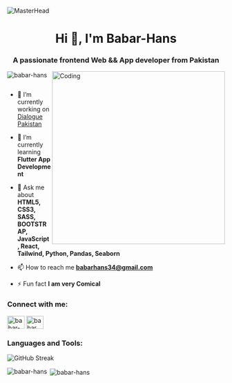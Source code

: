 
![MasterHead](https://repository-images.githubusercontent.com/588181932/e36ec678-7984-4cdd-8e4c-a3932772ff8e)
<h1 align="center">Hi 👋, I'm Babar-Hans</h1>
<h3 align="center">A passionate frontend Web && App developer from Pakistan</h3>
<img align="right" alt="Coding" width="400" src="https://i.pinimg.com/originals/81/17/8b/81178b47a8598f0c81c4799f2cdd4057.gif">
<p align="left"> <img src="https://komarev.com/ghpvc/?username=babar-hans&label=Profile%20views&color=0e75b6&style=flat" alt="babar-hans" /> </p>

<p align="left"> <a href="https://twitter.com/" target="blank"><img src="https://img.shields.io/twitter/follow/?logo=twitter&style=for-the-badge" alt="" /></a> </p>

- 🔭 I’m currently working on [Dialogue Pakistan](https://www.dialoguepakistan.com/en/)

- 🌱 I’m currently learning **Flutter App Development**

- 💬 Ask me about **HTML5, CSS3, SASS, BOOTSTRAP, JavaScript, React, Tailwind, Python, Pandas, Seaborn**

- 📫 How to reach me **babarhans34@gmail.com**

- ⚡ Fun fact **I am very Comical**

<h3 align="left">Connect with me:</h3>
<p align="left">
<a href="https://linkedin.com/in/babar-hans" target="blank"><img align="center" src="https://raw.githubusercontent.com/rahuldkjain/github-profile-readme-generator/master/src/images/icons/Social/linked-in-alt.svg" alt="babar-hans" height="30" width="40" /></a>
<a href="https://fb.com/babar hans" target="blank"><img align="center" src="https://raw.githubusercontent.com/rahuldkjain/github-profile-readme-generator/master/src/images/icons/Social/facebook.svg" alt="babar hans" height="30" width="40" /></a>
</p>

<h3 align="left">Languages and Tools:</h3>
<!-- ... Your existing code ... -->

![GitHub Streak](https://github-readme-streak-stats.herokuapp.com/?user=Babar-Hans)

<p><img align="left" src="https://github-readme-stats.vercel.app/api/top-langs?username=babar-hans&show_icons=true&locale=en&layout=compact" alt="babar-hans" /></p>

<p>&nbsp;<img align="center" src="https://github-readme-stats.vercel.app/api?username=babar-hans&show_icons=true&locale=en" alt="babar-hans" /></p>
